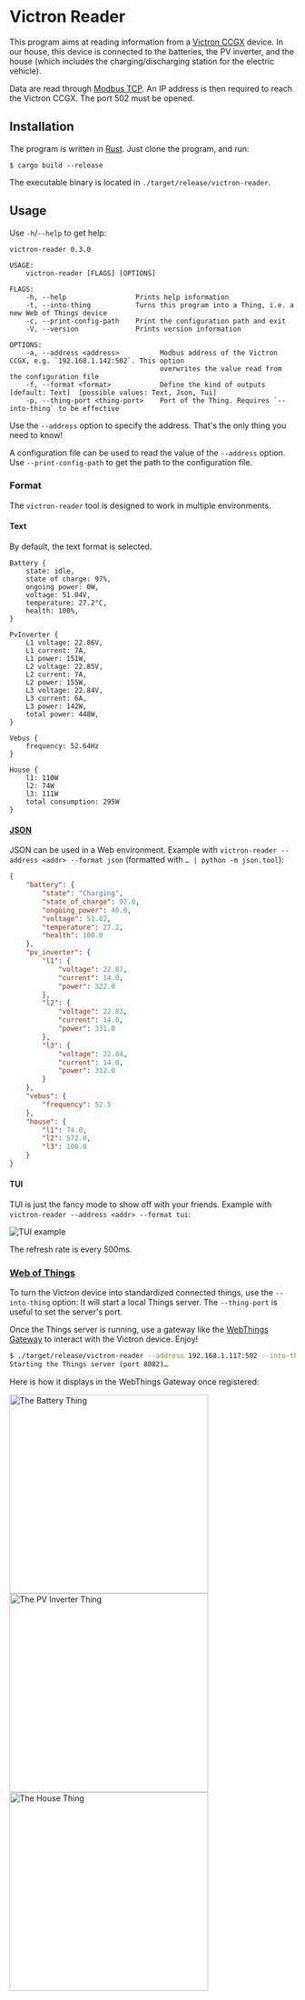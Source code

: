 # Victron Reader

This program aims at reading information from a [Victron
CCGX](https://www.victronenergy.com/live/ccgx:start) device. In our
house, this device is connected to the batteries, the PV inverter, and
the house (which includes the charging/discharging station for the
electric vehicle).

Data are read through [Modbus
TCP](https://en.wikipedia.org/wiki/Modbus). An IP address is then
required to reach the Victron CCGX. The port 502 must be opened.

## Installation

The program is written in [Rust](https://www.rust-lang.org/). Just clone the program, and run:

```shell
$ cargo build --release
```

The executable binary is located in `./target/release/victron-reader`.

## Usage

Use `-h`/`--help` to get help:

```
victron-reader 0.3.0

USAGE:
    victron-reader [FLAGS] [OPTIONS]

FLAGS:
    -h, --help                 Prints help information
    -t, --into-thing           Turns this program into a Thing, i.e. a new Web of Things device
    -c, --print-config-path    Print the configuration path and exit
    -V, --version              Prints version information

OPTIONS:
    -a, --address <address>          Modbus address of the Victron CCGX, e.g. `192.168.1.142:502`. This option
                                     overwrites the value read from the configuration file
    -f, --format <format>            Define the kind of outputs [default: Text]  [possible values: Text, Json, Tui]
    -p, --thing-port <thing-port>    Port of the Thing. Requires `--into-thing` to be effective
```

Use the `--address` option to specify the address. That's the only thing
you need to know!

A configuration file can be used to read the value of the `--address`
option. Use `--print-config-path` to get the path to the configuration
file.

### Format

The `victron-reader` tool is designed to work in multiple
environments.

#### Text

By default, the text format is selected.

```text
Battery {
    state: idle,
    state of charge: 97%,
    ongoing power: 0W,
    voltage: 51.04V,
    temperature: 27.2°C,
    health: 100%,
}

PvInverter {
    L1 voltage: 22.86V,
    L1 current: 7A,
    L1 power: 151W,
    L2 voltage: 22.85V,
    L2 current: 7A,
    L2 power: 155W,
    L3 voltage: 22.84V,
    L3 current: 6A,
    L3 power: 142W,
    total power: 448W,
}

Vebus {
    frequency: 52.64Hz
}

House {
    l1: 110W
    l2: 74W
    l3: 111W
    total consumption: 295W
}
```

#### [JSON](https://www.json.org/json-en.html)

JSON can be used in a Web environment. Example with `victron-reader
--address <addr> --format json` (formatted with `… | python -m
json.tool`):

```json
{
    "battery": {
        "state": "Charging",
        "state_of_charge": 97.0,
        "ongoing_power": 40.0,
        "voltage": 51.02,
        "temperature": 27.2,
        "health": 100.0
    },
    "pv_inverter": {
        "l1": {
            "voltage": 22.87,
            "current": 14.0,
            "power": 322.0
        },
        "l2": {
            "voltage": 22.83,
            "current": 14.0,
            "power": 331.0
        },
        "l3": {
            "voltage": 22.84,
            "current": 14.0,
            "power": 312.0
        }
    },
    "vebus": {
        "frequency": 52.5
    },
    "house": {
        "l1": 74.0,
        "l2": 572.0,
        "l3": 100.0
    }
}
```

#### TUI

TUI is just the fancy mode to show off with your friends. Example with
`victron-reader --address <addr> --format tui`:

![TUI example](./doc/tui.png)

The refresh rate is every 500ms.

### [Web of Things](https://www.w3.org/WoT/)

To turn the Victron device into standardized connected things, use the
`--into-thing` option: It will start a local Things server. The
`--thing-port` is useful to set the server's port.

Once the Things server is running, use a gateway like the [WebThings
Gateway](https://iot.mozilla.org/gateway/) to interact with the Victron
device. Enjoy!

```sh
$ ./target/release/victron-reader --address 192.168.1.117:502 --into-thing --thing-port 8082
Starting the Things server (port 8082)…
```

Here is how it displays in the WebThings Gateway once registered:

<img src="./doc/webthings_gateway/battery.png" alt="The Battery Thing" width="350px" />
<img src="./doc/webthings_gateway/pv_inverter.png" alt="The PV Inverter Thing" width="350px" />
<img src="./doc/webthings_gateway/house.png" alt="The House Thing" width="350px" />
